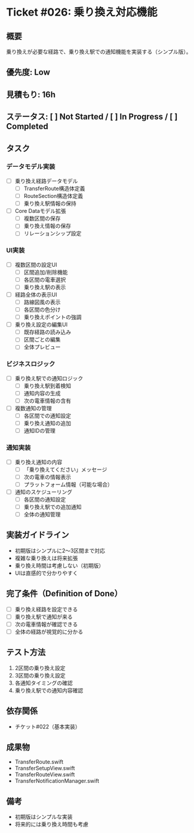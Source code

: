 # Ticket #026: 乗り換え対応機能

## 概要
乗り換えが必要な経路で、乗り換え駅での通知機能を実装する（シンプル版）。

## 優先度: Low
## 見積もり: 16h
## ステータス: [ ] Not Started / [ ] In Progress / [ ] Completed

## タスク
### データモデル実装
- [ ] 乗り換え経路データモデル
  - [ ] TransferRoute構造体定義
  - [ ] RouteSection構造体定義
  - [ ] 乗り換え駅情報の保持
- [ ] Core Dataモデル拡張
  - [ ] 複数区間の保存
  - [ ] 乗り換え情報の保存
  - [ ] リレーションシップ設定

### UI実装
- [ ] 複数区間の設定UI
  - [ ] 区間追加/削除機能
  - [ ] 各区間の電車選択
  - [ ] 乗り換え駅の表示
- [ ] 経路全体の表示UI
  - [ ] 路線図風の表示
  - [ ] 各区間の色分け
  - [ ] 乗り換えポイントの強調
- [ ] 乗り換え設定の編集UI
  - [ ] 既存経路の読み込み
  - [ ] 区間ごとの編集
  - [ ] 全体プレビュー

### ビジネスロジック
- [ ] 乗り換え駅での通知ロジック
  - [ ] 乗り換え駅到着検知
  - [ ] 通知内容の生成
  - [ ] 次の電車情報の含有
- [ ] 複数通知の管理
  - [ ] 各区間での通知設定
  - [ ] 乗り換え通知の追加
  - [ ] 通知IDの管理

### 通知実装
- [ ] 乗り換え通知の内容
  - [ ] 「乗り換えてください」メッセージ
  - [ ] 次の電車の情報表示
  - [ ] プラットフォーム情報（可能な場合）
- [ ] 通知のスケジューリング
  - [ ] 各区間の通知設定
  - [ ] 乗り換え駅での追加通知
  - [ ] 全体の通知管理

## 実装ガイドライン
- 初期版はシンプルに2〜3区間まで対応
- 複雑な乗り換えは将来拡張
- 乗り換え時間は考慮しない（初期版）
- UIは直感的で分かりやすく

## 完了条件（Definition of Done）
- [ ] 乗り換え経路を設定できる
- [ ] 乗り換え駅で通知が来る
- [ ] 次の電車情報が確認できる
- [ ] 全体の経路が視覚的に分かる

## テスト方法
1. 2区間の乗り換え設定
2. 3区間の乗り換え設定
3. 各通知タイミングの確認
4. 乗り換え駅での通知内容確認

## 依存関係
- チケット#022（基本実装）

## 成果物
- TransferRoute.swift
- TransferSetupView.swift
- TransferRouteView.swift
- TransferNotificationManager.swift

## 備考
- 初期版はシンプルな実装
- 将来的には乗り換え時間も考慮
